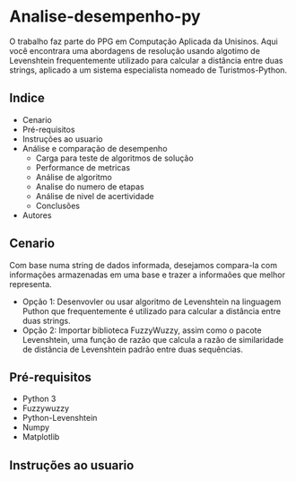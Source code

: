 # Analise-desempenho-py
O trabalho faz parte do PPG em Computação Aplicada da Unisinos. Aqui você encontrara uma abordagens de resolução usando algotimo de Levenshtein frequentemente utilizado para calcular a distância entre duas strings, aplicado a um sistema especialista nomeado de Turistmos-Python.

## Indice
- Cenario
- Pré-requisitos
- Instruções ao usuario
- Análise e comparação de desempenho
  - Carga para teste de algoritmos de solução
  - Performance de metricas
  - Análise de algoritmo
   - Analise do numero de etapas
   - Análise de nivel de acertividade
   - Conclusões
- Autores

## Cenario
Com base numa string de dados informada, desejamos compara-la com informações armazenadas em uma base e trazer a informaões que melhor representa.
  - Opção 1: Desenvovler ou usar algoritmo de Levenshtein na linguagem Puthon que frequentemente é utilizado para calcular a distância entre duas strings.
  - Opção 2: Importar biblioteca FuzzyWuzzy, assim como o pacote Levenshtein, uma função de razão que calcula a razão de similaridade de distância de Levenshtein padrão entre duas sequências.

## Pré-requisitos
   - Python 3
   - Fuzzywuzzy
   - Python-Levenshtein
   - Numpy
   - Matplotlib

## Instruções ao usuario
